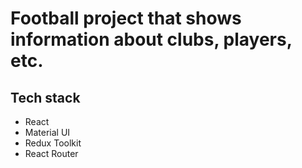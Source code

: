 # Football project that shows information about clubs, players, etc.

## Tech stack

- React
- Material UI
- Redux Toolkit
- React Router
